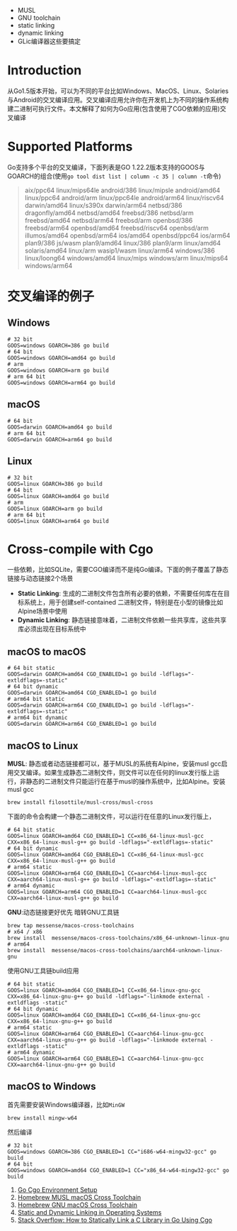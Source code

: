 - MUSL
- GNU toolchain
- static linking
- dynamic linking
- GLic编译器这些要搞定
# Introduction
从Go1.5版本开始，可以为不同的平台比如Windows、MacOS、Linux、Solaries与Android的交叉编译应用。交叉编译应用允许你在开发机上为不同的操作系统构建二进制可执行文件。本文解释了如何为Go应用(包含使用了CGO依赖的应用)交叉编译
# Supported Platforms
Go支持多个平台的交叉编译，下面列表是GO 1.22.2版本支持的GOOS与GOARCH的组合(使用`go tool dist list | column -c 35 | column -t`命令)
>aix/ppc64        linux/mips64le
android/386      linux/mipsle
android/amd64    linux/ppc64
android/arm      linux/ppc64le
android/arm64    linux/riscv64
darwin/amd64     linux/s390x
darwin/arm64     netbsd/386
dragonfly/amd64  netbsd/amd64
freebsd/386      netbsd/arm
freebsd/amd64    netbsd/arm64
freebsd/arm      openbsd/386
freebsd/arm64    openbsd/amd64
freebsd/riscv64  openbsd/arm
illumos/amd64    openbsd/arm64
ios/amd64        openbsd/ppc64
ios/arm64        plan9/386
js/wasm          plan9/amd64
linux/386        plan9/arm
linux/amd64      solaris/amd64
linux/arm        wasip1/wasm
linux/arm64      windows/386
linux/loong64    windows/amd64
linux/mips       windows/arm
linux/mips64     windows/arm64

# 交叉编译的例子
## Windows
```shell
# 32 bit
GOOS=windows GOARCH=386 go build
# 64 bit
GOOS=windows GOARCH=amd64 go build
# arm
GOOS=windows GOARCH=arm go build
# arm 64 bit
GOOS=windows GOARCH=arm64 go build
```
## macOS
```shell
# 64 bit
GOOS=darwin GOARCH=amd64 go build
# arm 64 bit
GOOS=darwin GOARCH=arm64 go build
```
## Linux
```shell
# 32 bit
GOOS=linux GOARCH=386 go build
# 64 bit
GOOS=linux GOARCH=amd64 go build
# arm
GOOS=linux GOARCH=arm go build
# arm 64 bit
GOOS=linux GOARCH=arm64 go build
```
# Cross-compile with Cgo
一些依赖，比如SQLite，需要CGO编译而不是纯Go编译。下面的例子覆盖了静态链接与动态链接2个场景
- **Static Linking**: 生成的二进制文件包含所有必要的依赖，不需要任何库在在目标系统上，用于创建self-contained 二进制文件，特别是在小型的镜像比如Alpine场景中使用
- **Dynamic Linking**: 静态链接意味着，二进制文件依赖一些共享库，这些共享库必须出现在目标系统中

## macOS to macOS
```shell
# 64 bit static
GOOS=darwin GOARCH=amd64 CGO_ENABLED=1 go build -ldflags="-extldflags=-static"
# 64 bit dynamic
GOOS=darwin GOARCH=amd64 CGO_ENABLED=1 go build 
# arm64 bit static
GOOS=darwin GOARCH=arm64 CGO_ENABLED=1 go build -ldflags="-extldflags=-static"
# arm64 bit dynamic
GOOS=darwin GOARCH=arm64 CGO_ENABLED=1 go build
```
## macOS to Linux
**MUSL**: 静态或者动态链接都可以，基于MUSL的系统有Alpine，安装musl gcc启用交叉编译。如果生成静态二进制文件，则文件可以在任何的linux发行版上运行，非静态的二进制文件只能运行在基于musl的操作系统中，比如Alpine。安装musl gcc
```shell
brew install filosottile/musl-cross/musl-cross
```
下面的命令会构建一个静态二进制文件，可以运行在任意的Linux发行版上，
```shell
# 64 bit static
GOOS=linux GOARCH=amd64 CGO_ENABLED=1 CC=x86_64-linux-musl-gcc  CXX=x86_64-linux-musl-g++ go build -ldflags="-extldflags=-static"
# 64 bit dynamic
GOOS=linux GOARCH=amd64 CGO_ENABLED=1 CC=x86_64-linux-musl-gcc  CXX=x86_64-linux-musl-g++ go build
# arm64 static
GOOS=linux GOARCH=arm64 CGO_ENABLED=1 CC=aarch64-linux-musl-gcc  CXX=aarch64-linux-musl-g++ go build -ldflags="-extldflags=-static"
# arm64 dynamic
GOOS=linux GOARCH=arm64 CGO_ENABLED=1 CC=aarch64-linux-musl-gcc  CXX=aarch64-linux-musl-g++ go build
```
**GNU**:动态链接更好优先
暗转GNU工具链
```shell
brew tap messense/macos-cross-toolchains
# x64 / x86
brew install  messense/macos-cross-toolchains/x86_64-unknown-linux-gnu
# arm64
brew install  messense/macos-cross-toolchains/aarch64-unknown-linux-gnu
```
使用GNU工具链build应用
```shell
# 64 bit static
GOOS=linux GOARCH=amd64 CGO_ENABLED=1 CC=x86_64-linux-gnu-gcc  CXX=x86_64-linux-gnu-g++ go build -ldflags="-linkmode external -extldflags -static"
# 64 bit dynamic
GOOS=linux GOARCH=amd64 CGO_ENABLED=1 CC=x86_64-linux-gnu-gcc  CXX=x86_64-linux-gnu-g++ go build
# arm64 static
GOOS=linux GOARCH=arm64 CGO_ENABLED=1 CC=aarch64-linux-gnu-gcc  CXX=aarch64-linux-gnu-g++ go build -ldflags="-linkmode external -extldflags -static"
# arm64 dynamic
GOOS=linux GOARCH=arm64 CGO_ENABLED=1 CC=aarch64-linux-gnu-gcc  CXX=aarch64-linux-gnu-g++ go build
```
## macOS to Windows
首先需要安装Windows编译器，比如`MinGW`
```shell
brew install mingw-w64
```
然后编译
```shell
# 32 bit
GOOS=windows GOARCH=386 CGO_ENABLED=1 CC="i686-w64-mingw32-gcc" go build
# 64 bit
GOOS=windows GOARCH=amd64 CGO_ENABLED=1 CC="x86_64-w64-mingw32-gcc" go build
```
1. [Go Cgo Environment Setup](https://github.com/go101/go101/wiki/CGO-Environment-Setup)
2. [Homebrew MUSL macOS Cross Toolchain](https://github.com/FiloSottile/homebrew-musl-cross)
3. [Homebrew GNU macOS Cross Toolchain](https://github.com/messense/homebrew-macos-cross-toolchains)
4. [Static and Dynamic Linking in Operating Systems](https://www.geeksforgeeks.org/static-and-dynamic-linking-in-operating-systems/)
5. [Stack Overflow: How to Statically Link a C Library in Go Using Cgo](https://stackoverflow.com/a/29522413)